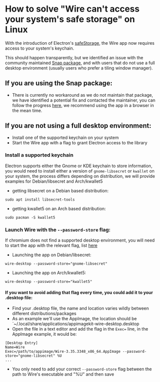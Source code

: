 # How to solve "Wire can't access your system's safe storage" on Linux

With the introduction of Electron's [safeStorage](https://www.electronjs.org/docs/latest/api/safe-storage), the Wire app now requires access to your system's keychain.

This should happen transparently, but we identified an issue with the community maintained [Snap package](https://snapcraft.io/wire), and with users that do not use a full desktop environment (usually users who prefer a tiling window manager).

## If you are using the Snap package:
- There is currently no workaround as we do not maintain that package, we have identified a potential fix and contacted the maintainer, you can follow the progress [here](https://github.com/wireapp/wire-desktop/issues/7764), we recommend using the app in a browser in the mean time.

## If you are not using a full desktop environment:
- Install one of the supported keychain on your system
- Start the Wire app with a flag to grant Electron access to the library

### Install a supported keychain
Electron supports either the Gnome or KDE keychain to store information, you would need to install either a version of `gnome-libsecret` or `kwallet` on your system, the process differs depending on distribution, we will provide examples for Debian/libsecret and Arch/kwallet5

- getting libsecret on a Debian based distribution:
```
sudo apt install libsecret-tools
```
- getting kwallet5 on an Arch based distribution:
```
sudo pacman -S kwallet5
```

### Launch Wire with the `--password-store` flag:
If chromium does not find a supported desktop environment, you will need to start the app with the relevant flag, list [here](https://www.electronjs.org/docs/latest/api/safe-storage#safestoragegetselectedstoragebackend-linux)
- Launching the app on Debian/libsecret:
```
wire-desktop --password-store="gnome-libsecret"
```
- Launching the app on Arch/kwallet5:
```
wire-desktop --password-store="kwallet5"
```
#### If you want to avoid adding that flag every time, you could add it to your .desktop file:
- Find your .desktop file, the name and location varies wildly between different distributions/packages
- As an example we'll use the AppImage, the location should be `~/.local/share/applications/appimagekit-wire-desktop.desktop
- Open the file in a text editor and add the flag in the `Exec=` line, in the AppImage example, it would be:
```
[Desktop Entry]
Name=Wire
Exec=/path/to/appimage/Wire-3.35.3348_x86_64.AppImage --password-store="gnome-libsecret" %U 
...
```
- You only need to add your correct `--password-store` flag between the path to Wire's executable and "%U" and then save
